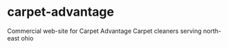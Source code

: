 # carpet-advantage
Commercial web-site for Carpet Advantage Carpet cleaners serving north-east ohio
